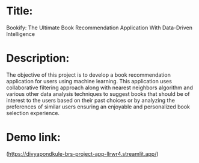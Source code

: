 # Title: 

Bookify: The Ultimate Book Recommendation Application With Data-Driven Intelligence


# Description:

The objective of this project is to develop a book recommendation application for users using machine learning. This application uses collaborative filtering approach along with nearest neighbors algorithm and various other data analysis techniques to suggest books that should be of interest to the users based on their past choices or by analyzing the preferences of similar users ensuring an enjoyable and personalized book selection experience.


# Demo link: 

(https://divyapondkule-brs-project-app-llrwr4.streamlit.app/)
